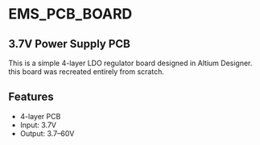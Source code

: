 # EMS_PCB_BOARD
## 3.7V Power Supply PCB

This is a simple 4-layer LDO regulator board designed in Altium Designer. this board was recreated entirely from scratch.

## Features
- 4-layer PCB
- Input: 3.7V
- Output: 3.7–60V

